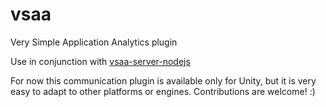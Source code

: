 vsaa
====

Very Simple Application Analytics plugin

Use in conjunction with [vsaa-server-nodejs](https://github.com/eimink/vsaa-server-nodejs)

For now this communication plugin is available only for Unity, but it is very easy to adapt to other platforms or engines. Contributions are welcome! :)
